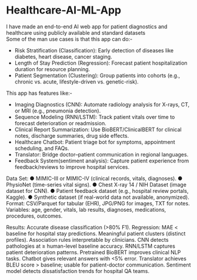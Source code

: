 # Healthcare-AI-ML-App
I have made an end-to-end AI web app for patient diagnostics and healthcare using publicly available and standard datasets  
Some of the man use cases is that this app can do:-

- Risk Stratification (Classification): Early detection of diseases like diabetes, heart disease, cancer staging.
- Length of Stay Prediction (Regression): Forecast patient hospitalization duration for resource planning.
- Patient Segmentation (Clustering): Group patients into cohorts (e.g., chronic vs. acute, lifestyle-driven vs. genetic-risk).

This app has features like:-
- Imaging Diagnostics (CNN): Automate radiology analysis for X-rays, CT, or MRI (e.g., pneumonia detection).
- Sequence Modeling (RNN/LSTM): Track patient vitals over time to forecast deterioration or readmission.
- Clinical Report Summarization: Use BioBERT/ClinicalBERT for clinical notes, discharge summaries, drug side effects.
- Healthcare Chatbot: Patient triage bot for symptoms, appointment scheduling, and FAQs.
- Translator: Bridge doctor–patient communication in regional languages.
- Feedback System(sentiment analysis): Capture patient experience from feedback/reviews to improve hospital services.

Data Set:
● MIMIC-III or MIMIC-IV (clinical records, vitals, diagnoses).
● PhysioNet (time-series vital signs).
● Chest X-ray 14 / NIH Dataset (image dataset for CNN).
● Patient feedback dataset (e.g., hospital review portals, Kaggle).
● Synthetic dataset (if real-world data not available, anonymized).
Format: CSV/Parquet for tabular (EHR), JPG/PNG for images, TXT for notes. Variables: age, gender, vitals, lab results, diagnoses, medications, procedures, outcomes.

Results:
Accurate disease classification (>80% F1).
Regression: MAE < baseline for hospital stay predictions.
Meaningful patient clusters (distinct profiles).
Association rules interpretable by clinicians.
CNN detects pathologies at ≥ human-level baseline accuracy.
RNN/LSTM captures patient deterioration patterns.
Pretrained BioBERT improves clinical NLP tasks.
Chatbot gives relevant answers with <5% error.
Translator achieves BLEU score > baseline; usable for patient-doctor communication.
Sentiment model detects dissatisfaction trends for hospital QA teams.
